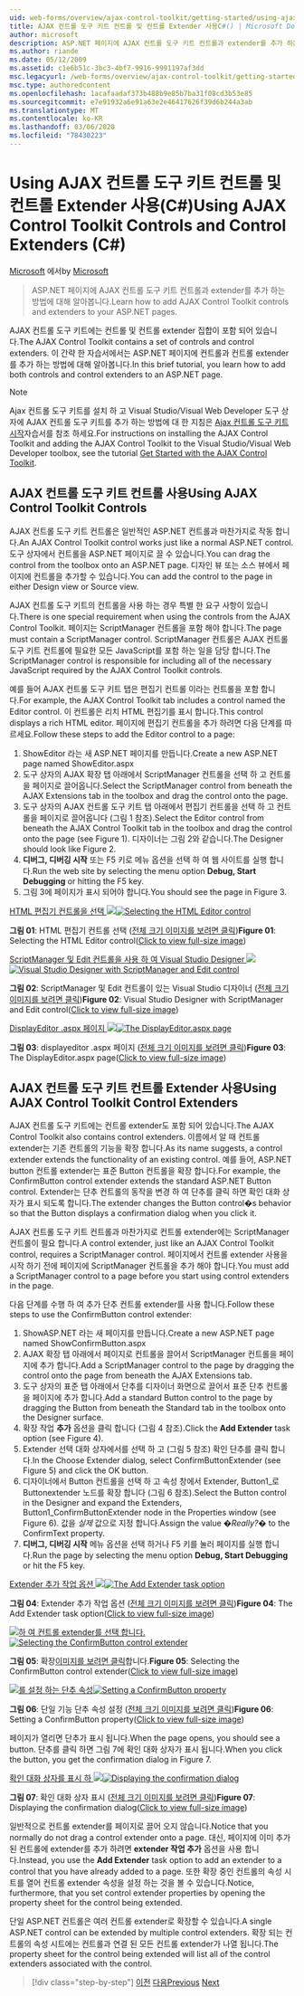 ```yaml
---
uid: web-forms/overview/ajax-control-toolkit/getting-started/using-ajax-control-toolkit-controls-and-control-extenders-cs
title: AJAX 컨트롤 도구 키트 컨트롤 및 컨트롤 Extender 사용C#() | Microsoft Docs
author: microsoft
description: ASP.NET 페이지에 AJAX 컨트롤 도구 키트 컨트롤과 extender를 추가 하는 방법에 대해 알아봅니다.
ms.author: riande
ms.date: 05/12/2009
ms.assetid: c1e6b51c-3bc3-4bf7-9916-9991197af3dd
msc.legacyurl: /web-forms/overview/ajax-control-toolkit/getting-started/using-ajax-control-toolkit-controls-and-control-extenders-cs
msc.type: authoredcontent
ms.openlocfilehash: 1acafaadaf373b488b9e85b7ba31f08cd3b53e85
ms.sourcegitcommit: e7e91932a6e91a63e2e46417626f39d6b244a3ab
ms.translationtype: MT
ms.contentlocale: ko-KR
ms.lasthandoff: 03/06/2020
ms.locfileid: "78430223"
---
```

# <a name="using-ajax-control-toolkit-controls-and-control-extenders-c"></a><span data-ttu-id="cf5f0-103">Using AJAX 컨트롤 도구 키트 컨트롤 및 컨트롤 Extender 사용(C#)</span><span class="sxs-lookup"><span data-stu-id="cf5f0-103">Using AJAX Control Toolkit Controls and Control Extenders (C#)</span></span>

<span data-ttu-id="cf5f0-104">[Microsoft](https://github.com/microsoft) 에서</span><span class="sxs-lookup"><span data-stu-id="cf5f0-104">by [Microsoft](https://github.com/microsoft)</span></span>

> <span data-ttu-id="cf5f0-105">ASP.NET 페이지에 AJAX 컨트롤 도구 키트 컨트롤과 extender를 추가 하는 방법에 대해 알아봅니다.</span><span class="sxs-lookup"><span data-stu-id="cf5f0-105">Learn how to add AJAX Control Toolkit controls and extenders to your ASP.NET pages.</span></span>

<span data-ttu-id="cf5f0-106">AJAX 컨트롤 도구 키트에는 컨트롤 및 컨트롤 extender 집합이 포함 되어 있습니다.</span><span class="sxs-lookup"><span data-stu-id="cf5f0-106">The AJAX Control Toolkit contains a set of controls and control extenders.</span></span> <span data-ttu-id="cf5f0-107">이 간략 한 자습서에서는 ASP.NET 페이지에 컨트롤과 컨트롤 extender를 추가 하는 방법에 대해 알아봅니다.</span><span class="sxs-lookup"><span data-stu-id="cf5f0-107">In this brief tutorial, you learn how to add both controls and control extenders to an ASP.NET page.</span></span>

> [!NOTE] 
> 
> <span data-ttu-id="cf5f0-108">Ajax 컨트롤 도구 키트를 설치 하 고 Visual Studio/Visual Web Developer 도구 상자에 AJAX 컨트롤 도구 키트를 추가 하는 방법에 대 한 지침은 [Ajax 컨트롤 도구 키트 시작](get-started-with-the-ajax-control-toolkit-cs.md)자습서를 참조 하세요.</span><span class="sxs-lookup"><span data-stu-id="cf5f0-108">For instructions on installing the AJAX Control Toolkit and adding the AJAX Control Toolkit to the Visual Studio/Visual Web Developer toolbox, see the tutorial [Get Started with the AJAX Control Toolkit](get-started-with-the-ajax-control-toolkit-cs.md).</span></span>

## <a name="using-ajax-control-toolkit-controls"></a><span data-ttu-id="cf5f0-109">AJAX 컨트롤 도구 키트 컨트롤 사용</span><span class="sxs-lookup"><span data-stu-id="cf5f0-109">Using AJAX Control Toolkit Controls</span></span>

<span data-ttu-id="cf5f0-110">AJAX 컨트롤 도구 키트 컨트롤은 일반적인 ASP.NET 컨트롤과 마찬가지로 작동 합니다.</span><span class="sxs-lookup"><span data-stu-id="cf5f0-110">An AJAX Control Toolkit control works just like a normal ASP.NET control.</span></span> <span data-ttu-id="cf5f0-111">도구 상자에서 컨트롤을 ASP.NET 페이지로 끌 수 있습니다.</span><span class="sxs-lookup"><span data-stu-id="cf5f0-111">You can drag the control from the toolbox onto an ASP.NET page.</span></span> <span data-ttu-id="cf5f0-112">디자인 뷰 또는 소스 뷰에서 페이지에 컨트롤을 추가할 수 있습니다.</span><span class="sxs-lookup"><span data-stu-id="cf5f0-112">You can add the control to the page in either Design view or Source view.</span></span>

<span data-ttu-id="cf5f0-113">AJAX 컨트롤 도구 키트의 컨트롤을 사용 하는 경우 특별 한 요구 사항이 있습니다.</span><span class="sxs-lookup"><span data-stu-id="cf5f0-113">There is one special requirement when using the controls from the AJAX Control Toolkit.</span></span> <span data-ttu-id="cf5f0-114">페이지는 ScriptManager 컨트롤을 포함 해야 합니다.</span><span class="sxs-lookup"><span data-stu-id="cf5f0-114">The page must contain a ScriptManager control.</span></span> <span data-ttu-id="cf5f0-115">ScriptManager 컨트롤은 AJAX 컨트롤 도구 키트 컨트롤에 필요한 모든 JavaScript를 포함 하는 일을 담당 합니다.</span><span class="sxs-lookup"><span data-stu-id="cf5f0-115">The ScriptManager control is responsible for including all of the necessary JavaScript required by the AJAX Control Toolkit controls.</span></span>

<span data-ttu-id="cf5f0-116">예를 들어 AJAX 컨트롤 도구 키트 탭은 편집기 컨트롤 이라는 컨트롤을 포함 합니다.</span><span class="sxs-lookup"><span data-stu-id="cf5f0-116">For example, the AJAX Control Toolkit tab includes a control named the Editor control.</span></span> <span data-ttu-id="cf5f0-117">이 컨트롤은 리치 HTML 편집기를 표시 합니다.</span><span class="sxs-lookup"><span data-stu-id="cf5f0-117">This control displays a rich HTML editor.</span></span> <span data-ttu-id="cf5f0-118">페이지에 편집기 컨트롤을 추가 하려면 다음 단계를 따르세요.</span><span class="sxs-lookup"><span data-stu-id="cf5f0-118">Follow these steps to add the Editor control to a page:</span></span>

1. <span data-ttu-id="cf5f0-119">ShowEditor 라는 새 ASP.NET 페이지를 만듭니다.</span><span class="sxs-lookup"><span data-stu-id="cf5f0-119">Create a new ASP.NET page named ShowEditor.aspx</span></span>
2. <span data-ttu-id="cf5f0-120">도구 상자의 AJAX 확장 탭 아래에서 ScriptManager 컨트롤을 선택 하 고 컨트롤을 페이지로 끌어옵니다.</span><span class="sxs-lookup"><span data-stu-id="cf5f0-120">Select the ScriptManager control from beneath the AJAX Extensions tab in the toolbox and drag the control onto the page.</span></span>
3. <span data-ttu-id="cf5f0-121">도구 상자의 AJAX 컨트롤 도구 키트 탭 아래에서 편집기 컨트롤을 선택 하 고 컨트롤을 페이지로 끌어옵니다 (그림 1 참조).</span><span class="sxs-lookup"><span data-stu-id="cf5f0-121">Select the Editor control from beneath the AJAX Control Toolkit tab in the toolbox and drag the control onto the page (see Figure 1).</span></span> <span data-ttu-id="cf5f0-122">디자이너는 그림 2와 같습니다.</span><span class="sxs-lookup"><span data-stu-id="cf5f0-122">The Designer should look like Figure 2.</span></span>
4. <span data-ttu-id="cf5f0-123">**디버그, 디버깅 시작** 또는 F5 키로 메뉴 옵션을 선택 하 여 웹 사이트를 실행 합니다.</span><span class="sxs-lookup"><span data-stu-id="cf5f0-123">Run the web site by selecting the menu option **Debug, Start Debugging** or hitting the F5 key.</span></span>
5. <span data-ttu-id="cf5f0-124">그림 3에 페이지가 표시 되어야 합니다.</span><span class="sxs-lookup"><span data-stu-id="cf5f0-124">You should see the page in Figure 3.</span></span>

<span data-ttu-id="cf5f0-125">[HTML 편집기 컨트롤을 선택 ![](using-ajax-control-toolkit-controls-and-control-extenders-cs/_static/image1.jpg)](using-ajax-control-toolkit-controls-and-control-extenders-cs/_static/image1.png)</span><span class="sxs-lookup"><span data-stu-id="cf5f0-125">[![Selecting the HTML Editor control](using-ajax-control-toolkit-controls-and-control-extenders-cs/_static/image1.jpg)](using-ajax-control-toolkit-controls-and-control-extenders-cs/_static/image1.png)</span></span>

<span data-ttu-id="cf5f0-126">**그림 01**: HTML 편집기 컨트롤 선택 ([전체 크기 이미지를 보려면 클릭](using-ajax-control-toolkit-controls-and-control-extenders-cs/_static/image2.png))</span><span class="sxs-lookup"><span data-stu-id="cf5f0-126">**Figure 01**: Selecting the HTML Editor control([Click to view full-size image](using-ajax-control-toolkit-controls-and-control-extenders-cs/_static/image2.png))</span></span>

<span data-ttu-id="cf5f0-127">[ScriptManager 및 Edit 컨트롤을 사용 하 여 Visual Studio Designer ![](using-ajax-control-toolkit-controls-and-control-extenders-cs/_static/image2.jpg)](using-ajax-control-toolkit-controls-and-control-extenders-cs/_static/image3.png)</span><span class="sxs-lookup"><span data-stu-id="cf5f0-127">[![Visual Studio Designer with ScriptManager and Edit control](using-ajax-control-toolkit-controls-and-control-extenders-cs/_static/image2.jpg)](using-ajax-control-toolkit-controls-and-control-extenders-cs/_static/image3.png)</span></span>

<span data-ttu-id="cf5f0-128">**그림 02**: ScriptManager 및 Edit 컨트롤이 있는 Visual Studio 디자이너 ([전체 크기 이미지를 보려면 클릭](using-ajax-control-toolkit-controls-and-control-extenders-cs/_static/image4.png))</span><span class="sxs-lookup"><span data-stu-id="cf5f0-128">**Figure 02**: Visual Studio Designer with ScriptManager and Edit control([Click to view full-size image](using-ajax-control-toolkit-controls-and-control-extenders-cs/_static/image4.png))</span></span>

<span data-ttu-id="cf5f0-129">[DisplayEditor .aspx 페이지 ![](using-ajax-control-toolkit-controls-and-control-extenders-cs/_static/image3.jpg)](using-ajax-control-toolkit-controls-and-control-extenders-cs/_static/image5.png)</span><span class="sxs-lookup"><span data-stu-id="cf5f0-129">[![The DisplayEditor.aspx page](using-ajax-control-toolkit-controls-and-control-extenders-cs/_static/image3.jpg)](using-ajax-control-toolkit-controls-and-control-extenders-cs/_static/image5.png)</span></span>

<span data-ttu-id="cf5f0-130">**그림 03**: displayeditor .aspx 페이지 ([전체 크기 이미지를 보려면 클릭](using-ajax-control-toolkit-controls-and-control-extenders-cs/_static/image6.png))</span><span class="sxs-lookup"><span data-stu-id="cf5f0-130">**Figure 03**: The DisplayEditor.aspx page([Click to view full-size image](using-ajax-control-toolkit-controls-and-control-extenders-cs/_static/image6.png))</span></span>

## <a name="using-ajax-control-toolkit-control-extenders"></a><span data-ttu-id="cf5f0-131">AJAX 컨트롤 도구 키트 컨트롤 Extender 사용</span><span class="sxs-lookup"><span data-stu-id="cf5f0-131">Using AJAX Control Toolkit Control Extenders</span></span>

<span data-ttu-id="cf5f0-132">AJAX 컨트롤 도구 키트에는 컨트롤 extender도 포함 되어 있습니다.</span><span class="sxs-lookup"><span data-stu-id="cf5f0-132">The AJAX Control Toolkit also contains control extenders.</span></span> <span data-ttu-id="cf5f0-133">이름에서 알 때 컨트롤 extender는 기존 컨트롤의 기능을 확장 합니다.</span><span class="sxs-lookup"><span data-stu-id="cf5f0-133">As its name suggests, a control extender extends the functionality of an existing control.</span></span> <span data-ttu-id="cf5f0-134">예를 들어, ASP.NET button 컨트롤 extender는 표준 Button 컨트롤을 확장 합니다.</span><span class="sxs-lookup"><span data-stu-id="cf5f0-134">For example, the ConfirmButton control extender extends the standard ASP.NET Button control.</span></span> <span data-ttu-id="cf5f0-135">Extender는 단추 컨트롤의 동작을 변경 하 여 단추를 클릭 하면 확인 대화 상자가 표시 되도록 합니다.</span><span class="sxs-lookup"><span data-stu-id="cf5f0-135">The extender changes the Button control�s behavior so that the Button displays a confirmation dialog when you click it.</span></span>

<span data-ttu-id="cf5f0-136">AJAX 컨트롤 도구 키트 컨트롤과 마찬가지로 컨트롤 extender에는 ScriptManager 컨트롤이 필요 합니다.</span><span class="sxs-lookup"><span data-stu-id="cf5f0-136">A control extender, just like an AJAX Control Toolkit control, requires a ScriptManager control.</span></span> <span data-ttu-id="cf5f0-137">페이지에서 컨트롤 extender 사용을 시작 하기 전에 페이지에 ScriptManager 컨트롤을 추가 해야 합니다.</span><span class="sxs-lookup"><span data-stu-id="cf5f0-137">You must add a ScriptManager control to a page before you start using control extenders in the page.</span></span>

<span data-ttu-id="cf5f0-138">다음 단계를 수행 하 여 추가 단추 컨트롤 extender를 사용 합니다.</span><span class="sxs-lookup"><span data-stu-id="cf5f0-138">Follow these steps to use the ConfirmButton control extender:</span></span>

1. <span data-ttu-id="cf5f0-139">ShowASP.NET 라는 새 페이지를 만듭니다.</span><span class="sxs-lookup"><span data-stu-id="cf5f0-139">Create a new ASP.NET page named ShowConfirmButton.aspx</span></span>
2. <span data-ttu-id="cf5f0-140">AJAX 확장 탭 아래에서 페이지로 컨트롤을 끌어서 ScriptManager 컨트롤을 페이지에 추가 합니다.</span><span class="sxs-lookup"><span data-stu-id="cf5f0-140">Add a ScriptManager control to the page by dragging the control onto the page from beneath the AJAX Extensions tab.</span></span>
3. <span data-ttu-id="cf5f0-141">도구 상자의 표준 탭 아래에서 단추를 디자이너 화면으로 끌어서 표준 단추 컨트롤을 페이지에 추가 합니다.</span><span class="sxs-lookup"><span data-stu-id="cf5f0-141">Add a standard Button control to the page by dragging the Button from beneath the Standard tab in the toolbox onto the Designer surface.</span></span>
4. <span data-ttu-id="cf5f0-142">확장 작업 **추가** 옵션을 클릭 합니다 (그림 4 참조).</span><span class="sxs-lookup"><span data-stu-id="cf5f0-142">Click the **Add Extender** task option (see Figure 4).</span></span>
5. <span data-ttu-id="cf5f0-143">Extender 선택 대화 상자에서를 선택 하 고 (그림 5 참조) 확인 단추를 클릭 합니다.</span><span class="sxs-lookup"><span data-stu-id="cf5f0-143">In the Choose Extender dialog, select ConfirmButtonExtender (see Figure 5) and click the OK button.</span></span>
6. <span data-ttu-id="cf5f0-144">디자이너에서 Button 컨트롤을 선택 하 고 속성 창에서 Extender, Button1\_로 Buttonextender 노드를 확장 합니다 (그림 6 참조).</span><span class="sxs-lookup"><span data-stu-id="cf5f0-144">Select the Button control in the Designer and expand the Extenders, Button1\_ConfirmButtonExtender node in the Properties window (see Figure 6).</span></span> <span data-ttu-id="cf5f0-145">값을 *실제* 값으로 지정 합니다.</span><span class="sxs-lookup"><span data-stu-id="cf5f0-145">Assign the value *�Really?�* to the ConfirmText property.</span></span>
7. <span data-ttu-id="cf5f0-146">**디버그, 디버깅 시작** 메뉴 옵션을 선택 하거나 F5 키를 눌러 페이지를 실행 합니다.</span><span class="sxs-lookup"><span data-stu-id="cf5f0-146">Run the page by selecting the menu option **Debug, Start Debugging** or hit the F5 key.</span></span>

<span data-ttu-id="cf5f0-147">[Extender 추가 작업 옵션 ![](using-ajax-control-toolkit-controls-and-control-extenders-cs/_static/image4.jpg)](using-ajax-control-toolkit-controls-and-control-extenders-cs/_static/image7.png)</span><span class="sxs-lookup"><span data-stu-id="cf5f0-147">[![The Add Extender task option](using-ajax-control-toolkit-controls-and-control-extenders-cs/_static/image4.jpg)](using-ajax-control-toolkit-controls-and-control-extenders-cs/_static/image7.png)</span></span>

<span data-ttu-id="cf5f0-148">**그림 04**: Extender 추가 작업 옵션 ([전체 크기 이미지를 보려면 클릭](using-ajax-control-toolkit-controls-and-control-extenders-cs/_static/image8.png))</span><span class="sxs-lookup"><span data-stu-id="cf5f0-148">**Figure 04**: The Add Extender task option([Click to view full-size image](using-ajax-control-toolkit-controls-and-control-extenders-cs/_static/image8.png))</span></span>

<span data-ttu-id="cf5f0-149">[![하 여 컨트롤 extender를 선택 합니다.](using-ajax-control-toolkit-controls-and-control-extenders-cs/_static/image5.jpg)](using-ajax-control-toolkit-controls-and-control-extenders-cs/_static/image9.png)</span><span class="sxs-lookup"><span data-stu-id="cf5f0-149">[![Selecting the ConfirmButton control extender](using-ajax-control-toolkit-controls-and-control-extenders-cs/_static/image5.jpg)](using-ajax-control-toolkit-controls-and-control-extenders-cs/_static/image9.png)</span></span>

<span data-ttu-id="cf5f0-150">**그림 05**: 확장[이미지를 보려면 클릭](using-ajax-control-toolkit-controls-and-control-extenders-cs/_static/image10.png)합니다.</span><span class="sxs-lookup"><span data-stu-id="cf5f0-150">**Figure 05**: Selecting the ConfirmButton control extender([Click to view full-size image](using-ajax-control-toolkit-controls-and-control-extenders-cs/_static/image10.png))</span></span>

<span data-ttu-id="cf5f0-151">[![를 설정 하는 단추 속성](using-ajax-control-toolkit-controls-and-control-extenders-cs/_static/image6.jpg)](using-ajax-control-toolkit-controls-and-control-extenders-cs/_static/image11.png)</span><span class="sxs-lookup"><span data-stu-id="cf5f0-151">[![Setting a ConfirmButton property](using-ajax-control-toolkit-controls-and-control-extenders-cs/_static/image6.jpg)](using-ajax-control-toolkit-controls-and-control-extenders-cs/_static/image11.png)</span></span>

<span data-ttu-id="cf5f0-152">**그림 06**: 단일 기능 단추 속성 설정 ([전체 크기 이미지를 보려면 클릭](using-ajax-control-toolkit-controls-and-control-extenders-cs/_static/image12.png))</span><span class="sxs-lookup"><span data-stu-id="cf5f0-152">**Figure 06**: Setting a ConfirmButton property([Click to view full-size image](using-ajax-control-toolkit-controls-and-control-extenders-cs/_static/image12.png))</span></span>

<span data-ttu-id="cf5f0-153">페이지가 열리면 단추가 표시 됩니다.</span><span class="sxs-lookup"><span data-stu-id="cf5f0-153">When the page opens, you should see a button.</span></span> <span data-ttu-id="cf5f0-154">단추를 클릭 하면 그림 7에 확인 대화 상자가 표시 됩니다.</span><span class="sxs-lookup"><span data-stu-id="cf5f0-154">When you click the button, you get the confirmation dialog in Figure 7.</span></span>

<span data-ttu-id="cf5f0-155">[확인 대화 상자를 표시 하 ![](using-ajax-control-toolkit-controls-and-control-extenders-cs/_static/image7.jpg)](using-ajax-control-toolkit-controls-and-control-extenders-cs/_static/image13.png)</span><span class="sxs-lookup"><span data-stu-id="cf5f0-155">[![Displaying the confirmation dialog](using-ajax-control-toolkit-controls-and-control-extenders-cs/_static/image7.jpg)](using-ajax-control-toolkit-controls-and-control-extenders-cs/_static/image13.png)</span></span>

<span data-ttu-id="cf5f0-156">**그림 07**: 확인 대화 상자 표시 ([전체 크기 이미지를 보려면 클릭](using-ajax-control-toolkit-controls-and-control-extenders-cs/_static/image14.png))</span><span class="sxs-lookup"><span data-stu-id="cf5f0-156">**Figure 07**: Displaying the confirmation dialog([Click to view full-size image](using-ajax-control-toolkit-controls-and-control-extenders-cs/_static/image14.png))</span></span>

<span data-ttu-id="cf5f0-157">일반적으로 컨트롤 extender를 페이지로 끌어 오지 않습니다.</span><span class="sxs-lookup"><span data-stu-id="cf5f0-157">Notice that you normally do not drag a control extender onto a page.</span></span> <span data-ttu-id="cf5f0-158">대신, 페이지에 이미 추가 된 컨트롤에 extender를 추가 하려면 **extender 작업 추가** 옵션을 사용 합니다.</span><span class="sxs-lookup"><span data-stu-id="cf5f0-158">Instead, you use the **Add Extender** task option to add an extender to a control that you have already added to a page.</span></span> <span data-ttu-id="cf5f0-159">또한 확장 중인 컨트롤의 속성 시트를 열어 컨트롤 extender 속성을 설정 하는 것을 볼 수 있습니다.</span><span class="sxs-lookup"><span data-stu-id="cf5f0-159">Notice, furthermore, that you set control extender properties by opening the property sheet for the control being extended.</span></span>

<span data-ttu-id="cf5f0-160">단일 ASP.NET 컨트롤은 여러 컨트롤 extender로 확장할 수 있습니다.</span><span class="sxs-lookup"><span data-stu-id="cf5f0-160">A single ASP.NET control can be extended by multiple control extenders.</span></span> <span data-ttu-id="cf5f0-161">확장 되는 컨트롤의 속성 시트에는 컨트롤과 연결 된 모든 컨트롤 extender가 나열 됩니다.</span><span class="sxs-lookup"><span data-stu-id="cf5f0-161">The property sheet for the control being extended will list all of the control extenders associated with the control.</span></span>

> [!div class="step-by-step"]
> <span data-ttu-id="cf5f0-162">[이전](get-started-with-the-ajax-control-toolkit-cs.md)
> [다음](creating-a-custom-ajax-control-toolkit-control-extender-cs.md)</span><span class="sxs-lookup"><span data-stu-id="cf5f0-162">[Previous](get-started-with-the-ajax-control-toolkit-cs.md)
[Next](creating-a-custom-ajax-control-toolkit-control-extender-cs.md)</span></span>
